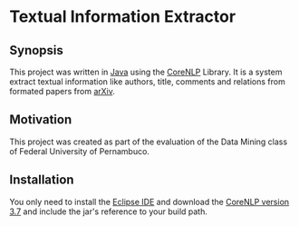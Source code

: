 # Textual Information Extractor

## Synopsis
This project was written in [Java](https://www.java.com/) using the [CoreNLP](https://stanfordnlp.github.io/CoreNLP/) Library. It is a system extract textual information like authors, title, comments and relations from formated papers from [arXiv](https://arxiv.org).

## Motivation
This project was created as part of the evaluation of the Data Mining class of Federal University of Pernambuco.

## Installation
You only need to install the [Eclipse IDE](https://www.eclipse.org/) and download the [CoreNLP version 3.7](http://nlp.stanford.edu/software/stanford-corenlp-full-2016-10-31.zip) and include the jar's reference to your build path.
